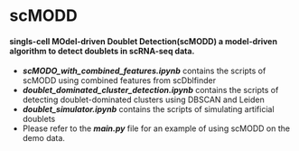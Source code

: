 # scMODD

#### **s**ingls-**c**ell **MO**del-driven **D**oublet **D**etection(**scMODD**) a model-driven algorithm to detect doublets in scRNA-seq data.
- _**scMODO_with_combined_features.ipynb**_ contains the scripts of scMODD using combined features from scDblfinder
- _**doublet_dominated_cluster_detection.ipynb**_ contains the scripts of detecting doublet-dominated clusters using DBSCAN and Leiden
- _**doublet_simulator.ipynb**_ contains the scripts of simulating artificial doublets
- Please refer to the _**main.py**_ file for an example of using scMODD on the demo data.